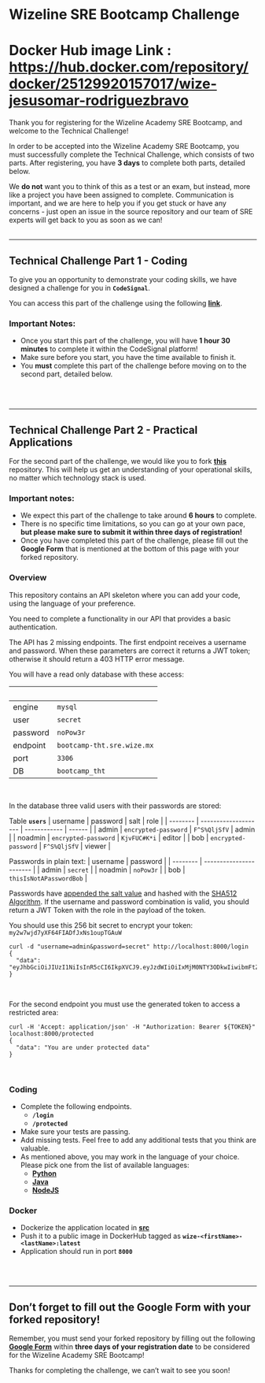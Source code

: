 # Wizeline SRE Bootcamp Challenge

# Docker Hub image Link : https://hub.docker.com/repository/docker/25129920157017/wize-jesusomar-rodriguezbravo
Thank you for registering for the Wizeline Academy SRE Bootcamp, and welcome to the Technical Challenge!

In order to be accepted into the Wizeline Academy SRE Bootcamp, you must successfully complete the Technical Challenge, which consists of two parts. After registering, you have **3 days** to complete both parts, detailed below. 

We **do not** want you to think of this as a test or an exam, but instead, more like a project you have been assigned to complete. Communication is important, and we are here to help you if you get stuck or have any concerns - just open an issue in the source repository and our team of SRE experts will get back to you as soon as we can!
<br />
<br />

---
## Technical Challenge Part 1 - Coding

To give you an opportunity to demonstrate your coding skills, we have designed a challenge for you in **`CodeSignal`**.

You can access this part of the challenge using the following **[link](https://app.codesignal.com/public-test/2Lh7cTcj9Y3QGtdp5/btThroTfv5AWpT)**.


### Important Notes:
- Once you start this part of the challenge, you will have **1 hour 30 minutes** to complete it within the CodeSignal platform!
- Make sure before you start, you have the time available to finish it.
- You **must** complete this part of the challenge before moving on to the second part, detailed below.
<br />
<br />


---
## Technical Challenge Part 2 - Practical Applications

For the second part of the challenge, we would like you to fork **[this](https://github.com/wizelineacademy/sre-bootcamp)** repository. This will help us get an understanding of your operational skills, no matter which technology stack is used.


### Important notes:
- We expect this part of the challenge to take around **6 hours** to complete. 
- There is no specific time limitations, so you can go at your own pace, **but please make sure to submit it within three days of registration!**
- Once you have completed this part of the challenge, please fill out the **Google Form** that is mentioned at the bottom of this page with your forked repository.


### Overview

This repository contains an API skeleton where you can add your code, using the language of your preference.

You need to complete a functionality in our API that provides a basic authentication.

The API has 2 missing endpoints. The first endpoint receives a username and password. When these parameters are correct it returns a JWT token; otherwise it should return a 403 HTTP error message.


You will have a read only database with these access:

|&nbsp;|&nbsp;|
| -------- | -------------------------- |
| engine   | `mysql`                    |
| user     | `secret`                   |
| password | `noPow3r`                  |
| endpoint | `bootcamp-tht.sre.wize.mx` |
| port     | `3306`                     |
| DB       | `bootcamp_tht`             |
<br />

In the database three valid users with their passwords are stored:

Table **`users`**
| username | password             | salt         | role   |
| -------- | -------------------- | ------------ | ------ |
| admin    | `encrypted-password` | `F^S%QljSfV` | admin  |
| noadmin  | `encrypted-password` | `KjvFUC#K*i` | editor |
| bob      | `encrypted-password` | `F^S%QljSfV` | viewer |
<br />

Passwords in plain text:
| username | password                |
| -------- | ----------------------- |
| admin    | `secret`                |
| noadmin  | `noPow3r`               |
| bob      | `thisIsNotAPasswordBob` |
<br />

Passwords have [appended the salt value](https://auth0.com/blog/adding-salt-to-hashing-a-better-way-to-store-passwords/#Mitigating-Password-Attacks-with-Salt) and hashed with the [SHA512 Algorithm](https://en.wikipedia.org/wiki/SHA-2).
If the username and password combination is valid, you should return a JWT Token with the role in the payload of the token.
<br />

You should use this 256 bit secret to encrypt your token:
`my2w7wjd7yXF64FIADfJxNs1oupTGAuW`
```
curl -d "username=admin&password=secret" http://localhost:8000/login
{
  "data": "eyJhbGciOiJIUzI1NiIsInR5cCI6IkpXVCJ9.eyJzdWIiOiIxMjM0NTY3ODkwIiwibmFtZSI6IkpvaG4gRG9lIiwiaWF0IjoxNTE2MjM5MDIyfQ.SflKxwRJSMeKKF2QT4fwpMeJf36POk6yJV_adQssw5c"
}
```
<br />

For the second endpoint you must use the generated token to access a restricted area:
```
curl -H 'Accept: application/json' -H "Authorization: Bearer ${TOKEN}" localhost:8000/protected
{
  "data": "You are under protected data"
}
```
<br />

### Coding
  * Complete the following endpoints.
    - **`/login`**
    - **`/protected`**
  * Make sure your tests are passing.
  * Add missing tests. Feel free to add any additional tests that you think are valuable.
  * As mentioned above, you may work in the language of your choice. Please pick one from the list of available languages:
    - **[Python](auth_api/python)**
    - **[Java](auth_api/java)**
    - **[NodeJS](auth_api/node)**

### Docker
  * Dockerize the application located in **[src](/src)**
  * Push it to a public image in DockerHub tagged as **`wize-<firstName>-<lastName>:latest`**
  * Application should run in port **`8000`**
<br />
<br />

---
## Don’t forget to fill out the Google Form with your forked repository!

Remember, you must send your forked repository by filling out the following **[Google Form](https://forms.gle/rMVZJ8CnxoMaMPzb8)** within **three days of your registration date** to be considered for the Wizeline Academy SRE Bootcamp!

Thanks for completing the challenge, we can’t wait to see you soon!

